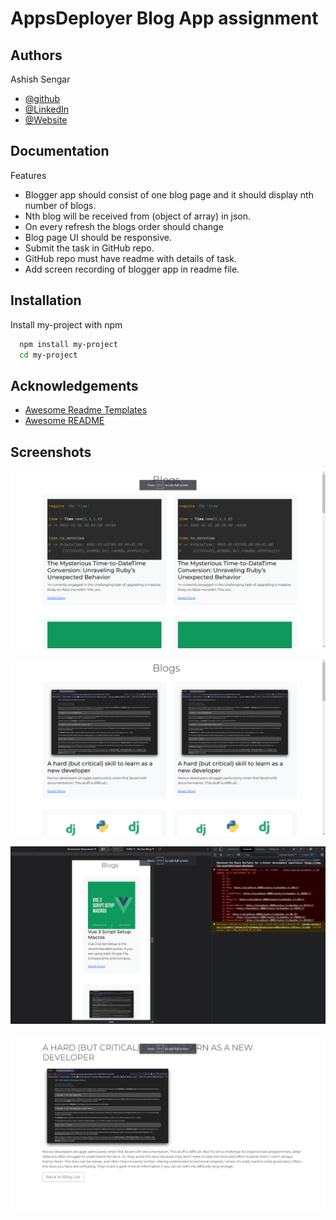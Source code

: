 
# AppsDeployer Blog App assignment



## Authors
Ashish Sengar
- [@github](https://www.github.com/Ashishss21)
- [@LinkedIn](https://www.github.com/Ashishss21)
- [@Website](https://www.ashishsengar.netlify.app)


## Documentation

Features
- Blogger app should consist of one blog page and it should display nth number of blogs.
- Nth blog will be received from (object of array) in json.
- On every refresh the blogs order should change
- Blog page UI should be responsive.
- Submit the task in GitHub repo.
- GitHub repo must have readme with details of task.
- Add screen recording of blogger app in readme file.

## Installation

Install my-project with npm

```bash
  npm install my-project
  cd my-project
```
    


## Acknowledgements

 - [Awesome Readme Templates](https://awesomeopensource.com/project/elangosundar/awesome-README-templates)
 - [Awesome README](https://github.com/matiassingers/awesome-readme)


## Screenshots

![Images](./images/1.png)

![Images](./images/2.png)

![Images](./images/3.png)

![Images](./images/4.png)
